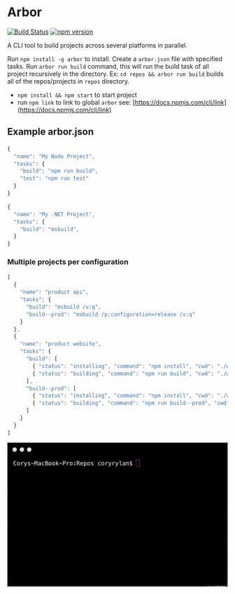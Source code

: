 # Arbor
[![Build Status](https://api.travis-ci.org/vintage-software/arbor.svg?branch=master)](https://travis-ci.org/vintage-software/arbor)
[![npm version](https://badge.fury.io/js/arbor.svg)](https://badge.fury.io/js/arbor)

A CLI tool to build projects across several platforms in parallel.


Run `npm install -g arbor` to install. Create a `arbor.json` file with specified tasks.
Run `arbor run build` command, this will run the build task of all project recursively in the directory.
Ex: `cd repos && arbor run build` builds all of the repos/projects in `repos` directory.

- `npm install && npm start` to start project
- run `npm link` to link to global `arbor` see: [https://docs.npmjs.com/cli/link](https://docs.npmjs.com/cli/link)

## Example arbor.json
``` javascript
{
  "name": "My Node Project",
  "tasks": {
    "build": "npm run build",
    "test": "npm run test"
  }
}
```

``` javascript
{
  "name": "My .NET Project",
  "tasks": {
    "build": "msbuild",
  }
}
```

### Multiple projects per configuration

``` javascript
[
  {
    "name": "product api",
    "tasks": {
      "build": "msbuild /v:q",
      "build--prod": "msbuild /p:configuration=release /v:q"
    }
  },
  {
    "name": "product website",
    "tasks": {
      "build": [
        { "status": "installing", "command": "npm install", "cwd": "./web" },
        { "status": "building", "command": "npm run build", "cwd": "./web" }
      ],
      "build--prod": [
        { "status": "installing", "command": "npm install", "cwd": "./web" },
        { "status": "building", "command": "npm run build--prod", "cwd": "./web" }
      ]
    }
  }
]
```

![CLI](arbor.gif)
